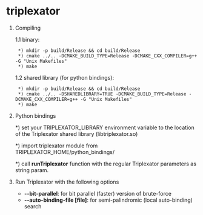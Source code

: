 # triplexator

1. Compiling
    
    1.1 binary: 

        *) mkdir -p build/Release && cd build/Release
        *) cmake ../.. -DCMAKE_BUILD_TYPE=Release -DCMAKE_CXX_COMPILER=g++ -G "Unix Makefiles"
        *) make

    1.2 shared library (for python bindings):
    
        *) mkdir -p build/Release && cd build/Release
        *) cmake ../.. -DSHAREDLIBRARY=TRUE -DCMAKE_BUILD_TYPE=Release -DCMAKE_CXX_COMPILER=g++ -G "Unix Makefiles"
        *) make

2. Python bindings

    *) set your TRIPLEXATOR_LIBRARY environment variable to the location of the Triplexator shared library (libtriplexator.so)
    
    *) import triplexator module from TRIPLEXATOR_HOME/python_bindings/
    
    *) call __runTriplexator__ function with the regular Triplexator parameters as string param.

3. Run Triplexator with the following options
    
    - **--bit-parallel**: for bit parallel (faster) version of brute-force
    - **--auto-binding-file [file]**: for semi-palindromic (local auto-binding) search
